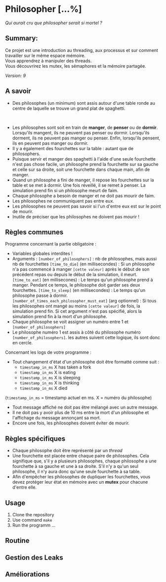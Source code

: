 # Philosopher [...%]

*Qui aurait cru que philosopher serait si mortel ?*

## Summary:
Ce projet est une introduction au threading, aux processus et sur comment travailler sur le même espace mémoire.</br>
Vous apprendrez à manipuler des threads.</br>
Vous découvrirez les mutex, les sémaphores et la mémoire partagée.</br>

*Version: 9*

## A savoir
- Des philosophes (un minimum) sont assis autour d'une table ronde au centre de laquelle se trouve un grand plat de spaghetti.
</br>

- Les philosophes sont soit en train de **manger**, de **penser** ou de **dormir**.
Lorsqu'ils mangent, ils ne peuvent pas penser ou dormir.
Lorsqu'ils dorment, ils ne peuvent pas manger ou penser.
Enfin, lorsqu'ils pensent, ils en peuvent pas manger ou dormir.
- Il y a également des fourchettes sur la table : autant que de philosophers.
- Puisque servir et manger des spaghetti à l'aide d'une seule fourchette n'est pas chose facile, un philosophe prend la fourchette sur sa gauche et celle sur sa droite, soit une fourchette dans chaque main, afin de manger.
- Quand un philosophe a fini de manger, il repose les fourchettes sur la table et se met à dormir. Une fois réveillé, il se remet à penser. La simulation prend fin si un philosophe meurt de faim.
- Chaque philosophe a besoin de manger et ne doit pas mourir de faim.
- Les philosophes ne communiquent pas entre eux.
- Les philosophes ne peuvent pas savoir si l'un d'entre eux est sur le point de mourir.
- Inutile de préciser que les philosophes ne doivent pas mourir !

## Règles communes
Programme concernant la partie obligatoire :
- Variables globales interdites !
- Arguments :
`[number_of_philosophers]` : nb de philosophes, mais aussi nb de fourchettes
`[time_to_die]` (en millisecondes) : Si un philosophe n'a pas commencé à manger `[cette valeur]` après le début de son précédent repas ou depuis le début de la simulation, il meurt.
`[time_to_eat]` (en millisecones) : Le temps qu'un philosophe prend à manger. Pendant ce temps, le philosophe doit garder ses deux fourchettes.
`[time_to_sleep]` (en millisecondes) : Le temps qu'un philosophe passe à dormir.
`[number_of_times_each_philosopher_must_eat]` (arg optionnel) : Si tous les philosophes ont mangé au moins `[cette valeur]` de fois, la simulation prend fin. Si cet argument n'est pas spécifié, alors la simulation prend fin à la mort d'un philosophe.
- Chaque philosophe se voit assigner un numéro entre 1 et `[number_of_philosophers]`
- Le philosophe numéro 1 est assis à côté du philosophe numéro `[number_of_philosophers]`. les autres suivent cette logique, ils sont donc en cercle.

Concernant les logs de votre programme :
- Tout changement d'état d'un philosophe doit être formatté comme suit :
	- `timestamp_in_ms` X has taken a fork
	- `timestamp_in_ms` X is eating
	- `timestamp_in_ms` X is sleeping
	- `timestamp_in_ms` X is thinking
	- `timestamp_in_ms` X died

(`timestamp_in_ms` = timestamp actuel en ms. X = numéro du philosophe)

- Tout message affiché ne doit pas être mélangé avec un autre message.
- Il ne doit pas y avoir plus de 10 ms entre la mort d'un philosophe et l'affichage du message annonçant sa mort.
- Encore une fois, les philosophes doivent éviter de mourir.

## Règles spécifiques
- Chaque philosophe doit être représenté par un *thread*
- Une fourchette est placée entre chaque paire de philosophes. Cela signifique que, s'il y a plusieurs philosophes, chaque philosophe a une fourchette à sa gauche et une à sa droite. S'il n'y a qu'un seul philosophe, il n'y aura donc qu'une seule fourchette à sa table.
- Afin d'empêcher les philosophes de dupliquer les fourchettes, vous devez protéger leur état en mémoire avec un **mutex** pour chacune d'entre elle.

## Usage

1. Clone the repository
2. Use command `make`
3. Run the programm ...

## Routine

## Gestion des Leaks

## Améliorations

